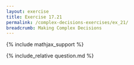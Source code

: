 ```yaml
---
layout: exercise
title: Exercise 17.21
permalink: /complex-decisions-exercises/ex_21/
breadcrumb: Making Complex Decisions
---
```


{% include mathjax_support %}

<div><i class="arrow-up loader" data-chapter="complex-decisions-exercises" data-exercise="ex_21" data-rating="0"></i></div>
{% include_relative question.md %}
